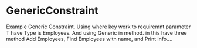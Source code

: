 GenericConstraint
=================
Example Generic Constraint. Using where key work to requiremnt parameter T have Type is Employees. And using Generic in method. in this have three method Add Employees, Find Employees with name, and Print info....
